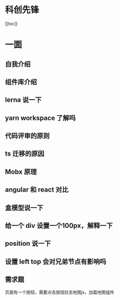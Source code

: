 # 科创先锋
[[toc]]
# 一面

## 自我介绍

## 组件库介绍

## lerna 说一下

## yarn workspace 了解吗

## 代码评审的原则

## ts 迁移的原因

## Mobx 原理

## angular 和 react 对比

## 盒模型说一下

## 给一个 div 设置一个100px，解释一下

## position 说一下

##  设置 left top 会对兄弟节点有影响吗

## 需求题

页面有一个按钮，需要点击按钮拉去地图js，加载地图组件

